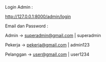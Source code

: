 Login Admin : 

http://127.0.0.1:8000/admin/login

Email dan Password : 

Admin -> superadmin@gmail.com | superadmin

Pekerja -> pekerja@gmail.com | admin123

Pelanggan -> user@gmail.com | user1234
